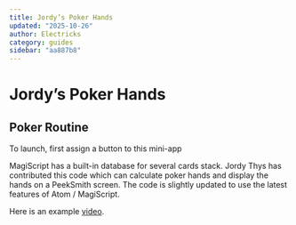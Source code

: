 ```yaml
---
title: Jordy’s Poker Hands
updated: "2025-10-26"
author: Electricks
category: guides
sidebar: "aa887b8"
---
```


# Jordy’s Poker Hands

## Poker Routine

To launch, first assign a button to this mini-app

MagiScript has a built-in database for several cards stack. Jordy Thys has contributed this code which can calculate poker hands and display the hands on a PeekSmith screen. The code is slightly updated to use the latest features of Atom / MagiScript.

Here is an example [video](https://www.facebook.com/groups/atomremote/posts/1361662171279969/).